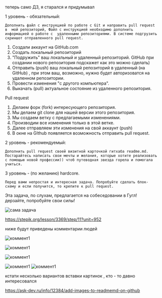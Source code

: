 

теперь само ДЗ, я старался и придумывал


1 уровень - обязательный:

    Дополнить файл с инструкцией по работе с Git и направить pull request в  мой репозиторий, Файл с инструкцией необходимо дополнить информацией о работе с  удаленными репозиториями. В системе подгрузить скриншот отправленного pull request.

1. Создали аккаунт на GitHub.com
2. Создать локальный репозиторий 
3. "Подружить" ваш локальный и удаленный репозиторий. GitHub при создании нового репозитория подскажет как это можно сделать)
4. Отправить (push) ваш локальный репозиторий в удаленный (на GitHub) , при этом ваш, возможно, нужно будет авторизоватся на удаленном репозитории. 
5. Провести изменения "с другого компьютера".
6. Выкачать (pull) актуальное состояние из удаленного репозитория.

Pull request

1. Делаем форк (fork) интересующего репозитория.
2. Мы делаем git clone для нашей версии этого репозитория. 
3. Мы создаем ветку с предлагаемыми изменениями. 
4. Производим все изменения только в этой ветке.
5. Далее отправляем эти изменения на свой аккаунт (push)
6. В окне на GIthub появляется возможность отправить pull request.

2 уровень - рекомендуемый:

    Дополнить pull request своей визитной карточкой гитхаба readme.md. Постарайтесь написать свои мечты и желания, которые хотите реализовать с помощью новой профессии)) чтоб путеводная звезда горела и помогала учиться.

3 уровень - (по желанию) hardcore. 

    Перед вами непростая и интересная задача. Попробуйте сделать блок-схему и если получится, то крепите к pull request.


Эта задача, по слухам, предлагается на собеседовании в Гугл! дерзайте, попробуйте свои силы!

![сама задача](task.png)

https://stepik.org/lesson/3369/step/11?unit=952

ниже будут приведены комментарии людей

![коммент1](kom1.png)

![коммент1](kom4.png)

![коммент1](kom3.png)

![коммент1](kom5.png)
![коммент1](kom2.png)


кстати несколько вариантов вставки картинок , кто - то давно интересовался

https://ask-dev.ru/info/12384/add-images-to-readmemd-on-github
